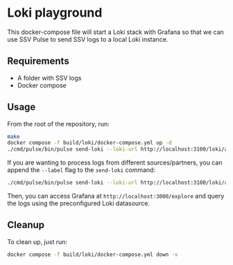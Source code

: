 # Loki playground

This docker-compose file will start a Loki stack with Grafana so that we can use SSV Pulse to send SSV logs to a local Loki instance.

## Requirements

- A folder with SSV logs
- Docker compose

## Usage

From the root of the repository, run:

```bash
make
docker compose -f build/loki/docker-compose.yml up -d
./cmd/pulse/bin/pulse send-loki --loki-url http://localhost:3100/loki/api/v1/push --folder ~/Downloads/Logs1
```

If you are wanting to process logs from different sources/partners, you can append the `--label` flag to the `send-loki` command:

```bash
./cmd/pulse/bin/pulse send-loki --loki-url http://localhost:3100/loki/api/v1/push --folder ~/Downloads/Logs1 --label partner=partner1
```

Then, you can access Grafana at `http://localhost:3000/explore` and query the logs using the preconfigured Loki datasource.


## Cleanup
To clean up, just run:

```bash
docker compose -f build/loki/docker-compose.yml down -v
````